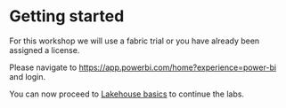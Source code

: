 # Getting started

For this workshop we will use a fabric trial or you have already been assigned a license.

Please navigate to https://app.powerbi.com/home?experience=power-bi and login.

You can now proceed to [Lakehouse basics](./1.%20Lakehouse%20basics.md) to continue the labs.
